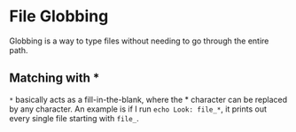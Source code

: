 # File Globbing

Globbing is a way to type files without needing to go through the entire path.

## Matching with *
```*``` basically acts as a fill-in-the-blank, where the * character can be replaced by any character. An example is if I run ```echo Look: file_*```, it prints out every single file starting with ```file_```.
```bash

```
